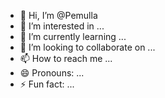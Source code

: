 - 👋 Hi, I’m @Pemulla
- 👀 I’m interested in ...
- 🌱 I’m currently learning ...
- 💞️ I’m looking to collaborate on ...
- 📫 How to reach me ...
- 😄 Pronouns: ...
- ⚡ Fun fact: ...

<!---
Pemulla/Pemulla is a ✨ special ✨ repository because its `README.md` (this file) appears on your GitHub profile.
You can click the Preview link to take a look at your changes.
--->
